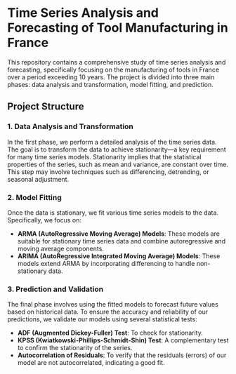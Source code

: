 # Time Series Analysis and Forecasting of Tool Manufacturing in France

This repository contains a comprehensive study of time series analysis and forecasting, specifically focusing on the manufacturing of tools in France over a period exceeding 10 years. The project is divided into three main phases: data analysis and transformation, model fitting, and prediction.

## Project Structure

### 1. Data Analysis and Transformation
In the first phase, we perform a detailed analysis of the time series data. The goal is to transform the data to achieve stationarity—a key requirement for many time series models. Stationarity implies that the statistical properties of the series, such as mean and variance, are constant over time. This step may involve techniques such as differencing, detrending, or seasonal adjustment.

### 2. Model Fitting
Once the data is stationary, we fit various time series models to the data. Specifically, we focus on:
- **ARMA (AutoRegressive Moving Average) Models**: These models are suitable for stationary time series data and combine autoregressive and moving average components.
- **ARIMA (AutoRegressive Integrated Moving Average) Models**: These models extend ARMA by incorporating differencing to handle non-stationary data.

### 3. Prediction and Validation
The final phase involves using the fitted models to forecast future values based on historical data. To ensure the accuracy and reliability of our predictions, we validate our models using several statistical tests:
- **ADF (Augmented Dickey-Fuller) Test**: To check for stationarity.
- **KPSS (Kwiatkowski-Phillips-Schmidt-Shin) Test**: A complementary test to confirm the stationarity of the series.
- **Autocorrelation of Residuals**: To verify that the residuals (errors) of our model are not autocorrelated, indicating a good fit.


